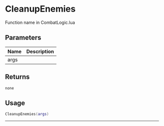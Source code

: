 # CleanupEnemies

Function name in CombatLogic.lua

## Parameters

| Name | Description |
| ---- | ----------- |
| args |             |

## Returns

`none`

## Usage

```lua
CleanupEnemies(args)
```

---
